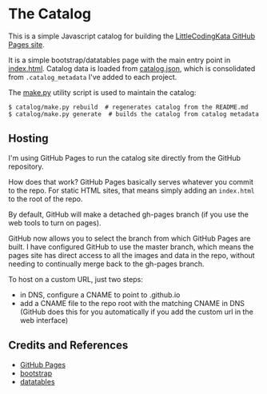 # The Catalog

This is a simple Javascript catalog for building the
[LittleCodingKata GitHub Pages site](http://codingkata.tardate.com).

It is a simple bootstrap/datatables page with the main entry point in [index.html](../index.html).
Catalog data is loaded from [catalog.json](./catalog.json), which is consolidated from `.catalog_metadata` I've added to each project.

The [make.py](./make.py) utility script is used to maintain the catalog:

```
$ catalog/make.py rebuild  # regenerates catalog from the README.md
$ catalog/make.py generate  # builds the catalog from catalog metadata
```

## Hosting

I'm using GitHub Pages to run the catalog site directly from the GitHub repository.

How does that work? GitHub Pages basically serves whatever you commit to the repo.
For static HTML sites, that means simply adding an `index.html` to the root of the repo.

By default, GitHub will make a detached gh-pages branch (if you use the web tools to turn on pages).

GitHub now allows you to select the branch from which GitHub Pages are built.
I have configured GitHub to use the master branch, which means the pages site has direct access to all the images and data in the repo,
without needing to continually merge back to the gh-pages branch.

To host on a custom URL, just two steps:

* in DNS, configure a CNAME to point to <username>.github.io
* add a CNAME file to the repo root with the matching CNAME in DNS (GitHub does this for you automatically if you add the custom url in the web interface)


## Credits and References
* [GitHub Pages](https://pages.github.com/)
* [bootstrap](http://getbootstrap.com)
* [datatables](http://datatables.net/)
